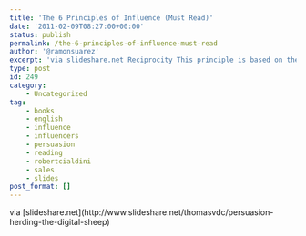 ```yaml
---
title: 'The 6 Principles of Influence (Must Read)'
date: '2011-02-09T08:27:00+00:00'
status: publish
permalink: /the-6-principles-of-influence-must-read
author: '@ramonsuarez'
excerpt: 'via slideshare.net Reciprocity This principle is based on the fact that people give back what another has given to them. It might seem obvious, and it is indeed one of the main rules of our society. Test for example yourself: smile to the people y...'
type: post
id: 249
category:
    - Uncategorized
tag:
    - books
    - english
    - influence
    - influencers
    - persuasion
    - reading
    - robertcialdini
    - sales
    - slides
post_format: []
---
```

<div class="posterous_bookmarklet_entry"><div class="posterous_quote_citation">via [slideshare.net](http://www.slideshare.net/thomasvdc/persuasion-herding-the-digital-sheep)</div><div></div></div>
